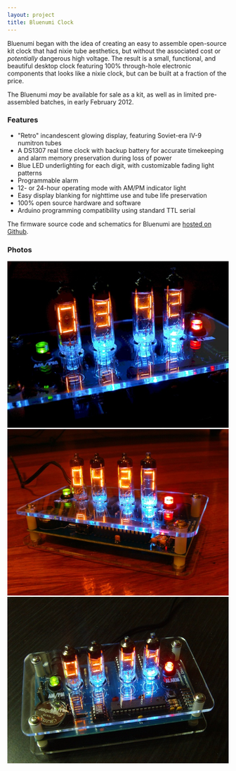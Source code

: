 ```yaml
---
layout: project
title: Bluenumi Clock
---
```


Bluenumi began with the idea of creating an easy to assemble open-source kit clock that had nixie tube aesthetics, but without the associated cost or *potentially* dangerous high voltage. The result is a small, functional, and beautiful desktop clock featuring 100% through-hole electronic components that looks like a nixie clock, but can be built at a fraction of the price.

The Bluenumi *may* be available for sale as a kit, as well as in limited pre-assembled batches, in early February 2012.

### Features

* "Retro" incandescent glowing display, featuring Soviet-era IV-9 numitron tubes
* A DS1307 real time clock with backup battery for accurate timekeeping and alarm memory preservation during loss of power
* Blue LED underlighting for each digit, with customizable fading light patterns
* Programmable alarm
* 12- or 24-hour operating mode with AM/PM indicator light
* Easy display blanking for nighttime use and tube life preservation
* 100% open source hardware and software
* Arduino programming compatibility using standard TTL serial

The firmware source code and schematics for Bluenumi are [hosted on Github](http://github.com/svoisen/bluenumi).

### Photos

<img src="/images/bluenumi_1.jpg" alt="photo 1" class="framed" />

<img src="/images/bluenumi_2.jpg" alt="photo 1" class="framed" />

<img src="/images/bluenumi_3.jpg" alt="photo 1" class="framed" />

